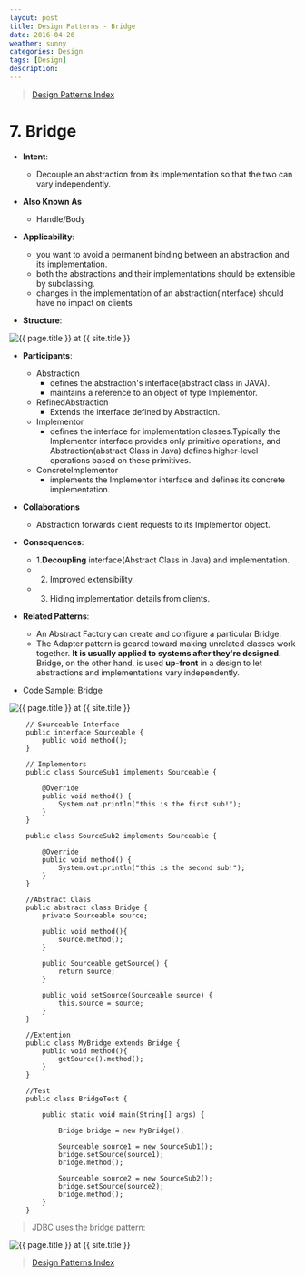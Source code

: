 ```yaml
---
layout: post
title: Design Patterns - Bridge
date: 2016-04-26
weather: sunny
categories: Design 
tags: [Design]
description: 
---
```


> [Design Patterns Index](http://raysxysun.github.io/categories/#Design)

# 7. Bridge 

- **Intent**: 
	- Decouple an abstraction from its implementation so that the two can vary independently.
- **Also Known As**
	- Handle/Body
- **Applicability**:
	- you want to avoid a permanent binding between an abstraction and its implementation.
	- both the abstractions and their implementations should be extensible by subclassing.
	- changes in the implementation of an abstraction(interface) should have no impact on clients

- **Structure**:	

<img src="{{ site.url }}/assets/img/2016-04-18-DesignPatterns/Bridge.png" alt="{{ page.title }} at {{ site.title }}">

- **Participants**:
	- Abstraction
		- defines the abstraction's interface(abstract class in JAVA).
		- maintains a reference to an object of type Implementor.
	- RefinedAbstraction
		- Extends the interface defined by Abstraction.
	- Implementor
		- defines the interface for implementation classes.Typically the Implementor interface provides only primitive operations, and Abstraction(abstract Class in Java) defines higher-level operations based on these primitives.
	- ConcreteImplementor
		- implements the Implementor interface and defines its concrete implementation.

- **Collaborations**
	- Abstraction forwards client requests to its Implementor object.

- **Consequences**:
	- 1.**Decoupling** interface(Abstract Class in Java) and implementation.
	- 2. Improved extensibility.
	- 3. Hiding implementation details from clients.

- **Related Patterns**:
	- An Abstract Factory can create and configure a particular Bridge.
	- The Adapter pattern is geared toward making unrelated classes work together. **It is usually applied to systems after they're designed.** Bridge, on the other hand, is used **up-front** in a design to let abstractions and implementations vary independently.

- Code Sample: Bridge

<img src="{{ site.url }}/assets/img/2016-04-18-DesignPatterns/BridgeSample.png" alt="{{ page.title }} at {{ site.title }}">	

		// Sourceable Interface
		public interface Sourceable {  
		    public void method();  
		} 

		// Implementors
		public class SourceSub1 implements Sourceable {  
		  
		    @Override  
		    public void method() {  
		        System.out.println("this is the first sub!");  
		    }  
		}  

		public class SourceSub2 implements Sourceable {  
		  
		    @Override  
		    public void method() {  
		        System.out.println("this is the second sub!");  
		    }  
		}  

		//Abstract Class
		public abstract class Bridge {  
		    private Sourceable source;  
		  
		    public void method(){  
		        source.method();  
		    }  
		      
		    public Sourceable getSource() {  
		        return source;  
		    }  
		  
		    public void setSource(Sourceable source) {  
		        this.source = source;  
		    }  
		}  

		//Extention
		public class MyBridge extends Bridge {  
		    public void method(){  
		        getSource().method();  
		    }  
		}  

		//Test
		public class BridgeTest {  
		      
		    public static void main(String[] args) {  
		          
		        Bridge bridge = new MyBridge();  
		          
		        Sourceable source1 = new SourceSub1();  
		        bridge.setSource(source1);  
		        bridge.method();  
		          
		        Sourceable source2 = new SourceSub2();  
		        bridge.setSource(source2);  
		        bridge.method();  
		    }  
		}   

> JDBC uses the bridge pattern:

<img src="{{ site.url }}/assets/img/2016-04-18-DesignPatterns/JDBC.png" alt="{{ page.title }} at {{ site.title }}">	


> [Design Patterns Index](http://raysxysun.github.io/categories/#Design)